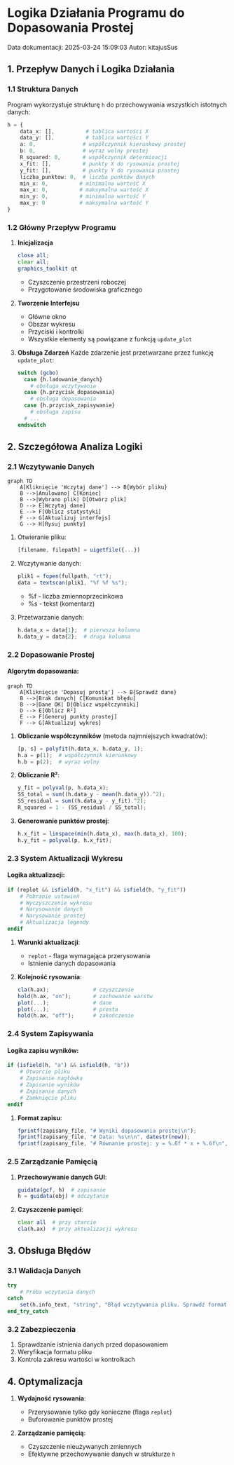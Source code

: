 # Logika Działania Programu do Dopasowania Prostej
Data dokumentacji: 2025-03-24 15:09:03
Autor: kitajusSus

## 1. Przepływ Danych i Logika Działania

### 1.1 Struktura Danych
Program wykorzystuje strukturę `h` do przechowywania wszystkich istotnych danych:
```octave
h = {
    data_x: [],          # tablica wartości X
    data_y: [],          # tablica wartości Y
    a: 0,               # współczynnik kierunkowy prostej
    b: 0,               # wyraz wolny prostej
    R_squared: 0,       # współczynnik determinacji
    x_fit: [],          # punkty X do rysowania prostej
    y_fit: [],          # punkty Y do rysowania prostej
    liczba_punktow: 0,  # liczba punktów danych
    min_x: 0,          # minimalna wartość X
    max_x: 0,          # maksymalna wartość X
    min_y: 0,          # minimalna wartość Y
    max_y: 0           # maksymalna wartość Y
}
```

### 1.2 Główny Przepływ Programu

1. **Inicjalizacja**
   ```octave
   close all;
   clear all;
   graphics_toolkit qt
   ```
   - Czyszczenie przestrzeni roboczej
   - Przygotowanie środowiska graficznego

2. **Tworzenie Interfejsu**
   - Główne okno
   - Obszar wykresu
   - Przyciski i kontrolki
   - Wszystkie elementy są powiązane z funkcją `update_plot`

3. **Obsługa Zdarzeń**
   Każde zdarzenie jest przetwarzane przez funkcję `update_plot`:
   ```octave
   switch (gcbo)
     case {h.ladowanie_danych}
       # obsługa wczytywania
     case {h.przycisk_dopasowania}
       # obsługa dopasowania
     case {h.przycisk_zapisywanie}
       # obsługa zapisu
     # ...
   endswitch
   ```

## 2. Szczegółowa Analiza Logiki

### 2.1 Wczytywanie Danych
```mermaid
graph TD
    A[Kliknięcie 'Wczytaj dane'] --> B{Wybór pliku}
    B -->|Anulowano| C[Koniec]
    B -->|Wybrano plik| D[Otwórz plik]
    D --> E[Wczytaj dane]
    E --> F[Oblicz statystyki]
    F --> G[Aktualizuj interfejs]
    G --> H[Rysuj punkty]
```

1. Otwieranie pliku:
   ```octave
   [filename, filepath] = uigetfile({...})
   ```

2. Wczytywanie danych:
   ```octave
   plik1 = fopen(fullpath, "rt");
   data = textscan(plik1, "%f %f %s");
   ```
   - %f - liczba zmiennoprzecinkowa
   - %s - tekst (komentarz)

3. Przetwarzanie danych:
   ```octave
   h.data_x = data{1};  # pierwsza kolumna
   h.data_y = data{2};  # druga kolumna
   ```

### 2.2 Dopasowanie Prostej

#### Algorytm dopasowania:
```mermaid
graph TD
    A[Kliknięcie 'Dopasuj prostą'] --> B{Sprawdź dane}
    B -->|Brak danych| C[Komunikat błędu]
    B -->|Dane OK| D[Oblicz współczynniki]
    D --> E[Oblicz R²]
    E --> F[Generuj punkty prostej]
    F --> G[Aktualizuj wykres]
```

1. **Obliczanie współczynników** (metoda najmniejszych kwadratów):
   ```octave
   [p, s] = polyfit(h.data_x, h.data_y, 1);
   h.a = p(1);  # współczynnik kierunkowy
   h.b = p(2);  # wyraz wolny
   ```

2. **Obliczanie R²**:
   ```octave
   y_fit = polyval(p, h.data_x);
   SS_total = sum((h.data_y - mean(h.data_y)).^2);
   SS_residual = sum((h.data_y - y_fit).^2);
   R_squared = 1 - (SS_residual / SS_total);
   ```

3. **Generowanie punktów prostej**:
   ```octave
   h.x_fit = linspace(min(h.data_x), max(h.data_x), 100);
   h.y_fit = polyval(p, h.x_fit);
   ```

### 2.3 System Aktualizacji Wykresu

#### Logika aktualizacji:
```octave
if (replot && isfield(h, "x_fit") && isfield(h, "y_fit"))
    # Pobranie ustawień
    # Wyczyszczenie wykresu
    # Narysowanie danych
    # Narysowanie prostej
    # Aktualizacja legendy
endif
```

1. **Warunki aktualizacji**:
   - `replot` - flaga wymagająca przerysowania
   - Istnienie danych dopasowania

2. **Kolejność rysowania**:
   ```octave
   cla(h.ax);              # czyszczenie
   hold(h.ax, "on");       # zachowanie warstw
   plot(...);              # dane
   plot(...);              # prosta
   hold(h.ax, "off");      # zakończenie
   ```

### 2.4 System Zapisywania

#### Logika zapisu wyników:
```octave
if (isfield(h, "a") && isfield(h, "b"))
    # Otwarcie pliku
    # Zapisanie nagłówka
    # Zapisanie wyników
    # Zapisanie danych
    # Zamknięcie pliku
endif
```

1. **Format zapisu**:
   ```octave
   fprintf(zapisany_file, "# Wyniki dopasowania prostej\n");
   fprintf(zapisany_file, "# Data: %s\n\n", datestr(now));
   fprintf(zapisany_file, "# Równanie prostej: y = %.6f * x + %.6f\n", h.a, h.b);
   ```

### 2.5 Zarządzanie Pamięcią

1. **Przechowywanie danych GUI**:
   ```octave
   guidata(gcf, h)  # zapisanie
   h = guidata(obj) # odczytanie
   ```

2. **Czyszczenie pamięci**:
   ```octave
   clear all  # przy starcie
   cla(h.ax)  # przy aktualizacji wykresu
   ```

## 3. Obsługa Błędów

### 3.1 Walidacja Danych
```octave
try
    # Próba wczytania danych
catch
    set(h.info_text, "string", "Błąd wczytywania pliku. Sprawdź format.");
end_try_catch
```

### 3.2 Zabezpieczenia
1. Sprawdzanie istnienia danych przed dopasowaniem
2. Weryfikacja formatu pliku
3. Kontrola zakresu wartości w kontrolkach

## 4. Optymalizacja

1. **Wydajność rysowania**:
   - Przerysowanie tylko gdy konieczne (flaga `replot`)
   - Buforowanie punktów prostej

2. **Zarządzanie pamięcią**:
   - Czyszczenie nieużywanych zmiennych
   - Efektywne przechowywanie danych w strukturze `h`